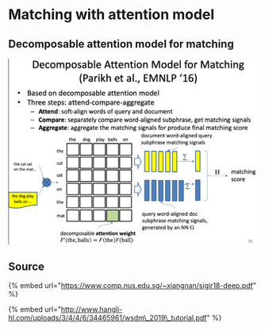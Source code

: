 # Matching with attention model

## Decomposable attention model for matching

![](../../../../../.gitbook/assets/lark20190528155824.png)



## Source

{% embed url="https://www.comp.nus.edu.sg/~xiangnan/sigir18-deep.pdf" %}

{% embed url="http://www.hangli-hl.com/uploads/3/4/4/6/34465961/wsdm\_2019\_tutorial.pdf" %}

